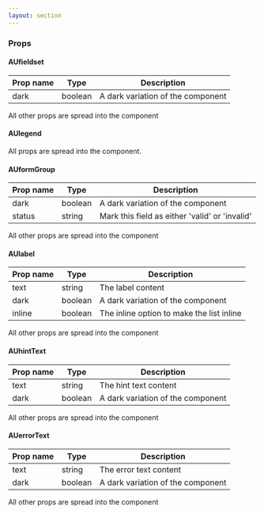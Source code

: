 ```yaml
---
layout: section
---
```


### Props


#### AUfieldset

| Prop name   | Type        | Description |
| ----------- | ----------- | ----------- |
| dark        | boolean     | A dark variation of the component |

All other props are spread into the component


#### AUlegend

All props are spread into the component.


#### AUformGroup

| Prop name   | Type        | Description |
| ----------- | ----------- | ----------- |
| dark        | boolean     | A dark variation of the component |
| status        | string     | Mark this field as either 'valid' or 'invalid' |

All other props are spread into the component


#### AUlabel

| Prop name   | Type        | Description |
| ----------- | ----------- | ----------- |
| text        | string     | The label content |
| dark        | boolean     | A dark variation of the component |
| inline        | boolean     | The inline option to make the list inline |

All other props are spread into the component


#### AUhintText

| Prop name   | Type        | Description |
| ----------- | ----------- | ----------- |
| text        | string     | The hint text content |
| dark        | boolean     | A dark variation of the component |

All other props are spread into the component


#### AUerrorText

| Prop name   | Type        | Description |
| ----------- | ----------- | ----------- |
| text        | string     | The error text content |
| dark        | boolean     | A dark variation of the component |

All other props are spread into the component
